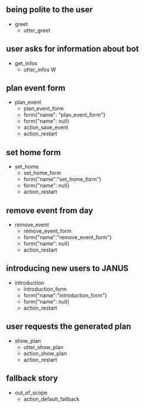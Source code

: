 ## being polite to the user
* greet
    - utter_greet

## user asks for information about bot
* get_infos
	- utter_infos
W
## plan event form
* plan_event
	- plan_event_form
	- form{"name": "plan_event_form"}
	- form{"name": null}
	- action_save_event
	- action_restart

## set home form
* set_home
	- set_home_form
	- form{"name":"set_home_form"}
	- form{"name": null}
	- action_restart

## remove event from day
* remove_event
    - remove_event_form
    - form{"name":"remove_event_form"}
	- form{"name": null}
	- action_restart

## introducing new users to JANUS
* introduction
    - introduction_form
    - form{"name":"introduction_form"}
	- form{"name": null}
	- action_restart

## user requests the generated plan
* show_plan
    - utter_show_plan
    - action_show_plan
    - action_restart


## fallback story
* out_of_scope
    - action_default_fallback
